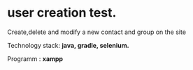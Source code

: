 # user creation test.


Create,delete and modify a new contact and group on the site


Technology stack: **java, gradle, selenium.**

Programm : **xampp**
